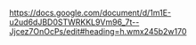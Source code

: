 https://docs.google.com/document/d/1m1E-u2ud6dJBD0STWRKKL9Vm96_7t--Jjcez7OnOcPs/edit#heading=h.wmx245b2w170
